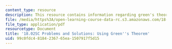 ```yaml
---
content_type: resource
description: This resource contains information regarding green's theorem.
file: /media/https%3A/open-learning-course-data-rc.s3.amazonaws.com/18-02sc-multivariable-calculus-fall-2010/99c0fdc48184236765ea1507917f5d15_MIT18_02SC_pb_65_comb.pdf
file_type: application/pdf
resourcetype: Document
title: '18.02SC Problems and Solutions: Using Green''s Theorem'
uid: 99c0fdc4-8184-2367-65ea-1507917f5d15
---
```

